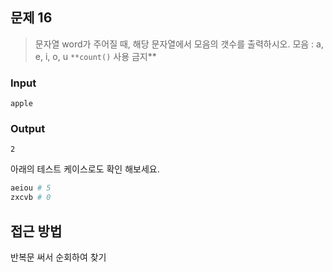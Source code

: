 ## 문제 16

> 문자열 word가 주어질 때, 해당 문자열에서 모음의 갯수를 출력하시오.
모음 : a, e, i, o, u 
`**count()` 사용 금지**
> 

### Input

```
apple
```

### Output

```
2
```

아래의 테스트 케이스로도 확인 해보세요.

```python
aeiou # 5
zxcvb # 0
```

## 접근 방법

반복문 써서 순회하여 찾기